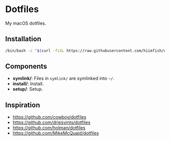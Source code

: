 # Dotfiles

My macOS dotfiles.

## Installation

```sh
/bin/bash -c "$(curl -fsSL https://raw.githubusercontent.com/hiimfish/dotfiles/HEAD/bootstrap.sh)"
```

## Components

- **symlink/**: Files in `symlink/` are symlinked into `~/`.
- **install/**: Install.
- **setup/**: Setup.

## Inspiration

- <https://github.com/cowboy/dotfiles>
- <https://github.com/driesvints/dotfiles>
- <https://github.com/holman/dotfiles>
- <https://github.com/MikeMcQuaid/dotfiles>
